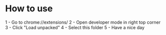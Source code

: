 # How to use
1 - Go to chrome://extensions/
2 - Open developer mode in right top corner
3 - Click "Load unpacked"
4 - Select this folder
5 - Have a nice day

